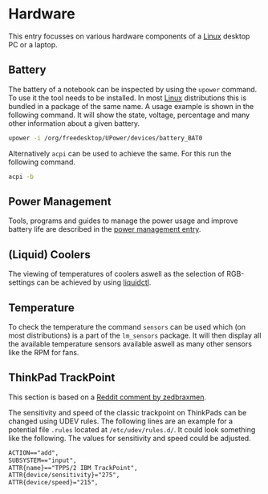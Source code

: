 # Hardware 

This entry focusses on various hardware components of a [Linux](/wiki/linux.md) desktop PC or a
laptop.

## Battery 

The battery of a notebook can be inspected by using the `upower` command.
To use it the tool needs to be installed.
In most [Linux](/wiki/linux.md) distributions this is bundled in a package of the same name.
A usage example is shown in the following command.
It will show the state, voltage, percentage and many other information about a given battery.

```sh
upower -i /org/freedesktop/UPower/devices/battery_BAT0
```

Alternatively `acpi` can be used to achieve the same.
For this run the following command.

```sh
acpi -b
```

## Power Management

Tools, programs and guides to manage the power usage and improve battery life are described in the
[power management entry](/wiki/linux/power_management.md).

## (Liquid) Coolers

The viewing of temperatures of coolers aswell as the selection of RGB-settings can be achieved by
using [liquidctl](https://github.com/liquidctl/liquidctl).

## Temperature 

To check the temperature the command `sensors` can be used which (on most distributions) is a part
of the `lm_sensors` package.
It will then display all the available temperature sensors available aswell as many other sensors
like the RPM for fans.

## ThinkPad TrackPoint

This section is based on a
[Reddit comment by zedbraxmen](https://www.reddit.com/r/thinkpad/comments/wjb8qz/configuring_trackpoint_in_wayland/).

The sensitivity and speed of the classic trackpoint on ThinkPads can be changed using UDEV rules.
The following lines are an example for a potential file `.rules` located at `/etc/udev/rules.d/`.
It could look something like the following.
The values for sensitivity and speed could be adjusted.

```txt
ACTION=="add",    
SUBSYSTEM=="input",    
ATTR{name}=="TPPS/2 IBM TrackPoint",    
ATTR{device/sensitivity}="275",
ATTR{device/speed}="215",
```
